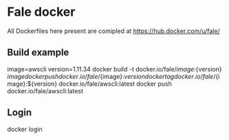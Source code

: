 # Fale docker
All Dockerfiles here present are comipled at https://hub.docker.com/u/fale/

## Build example
image=awscli
version=1.11.34
docker build -t docker.io/fale/${image}:${version} ${image}
docker push docker.io/fale/${image}:${version}
docker tag docker.io/fale/${image}:${version} docker.io/fale/awscli:latest
docker push docker.io/fale/awscli:latest

## Login
docker login 

